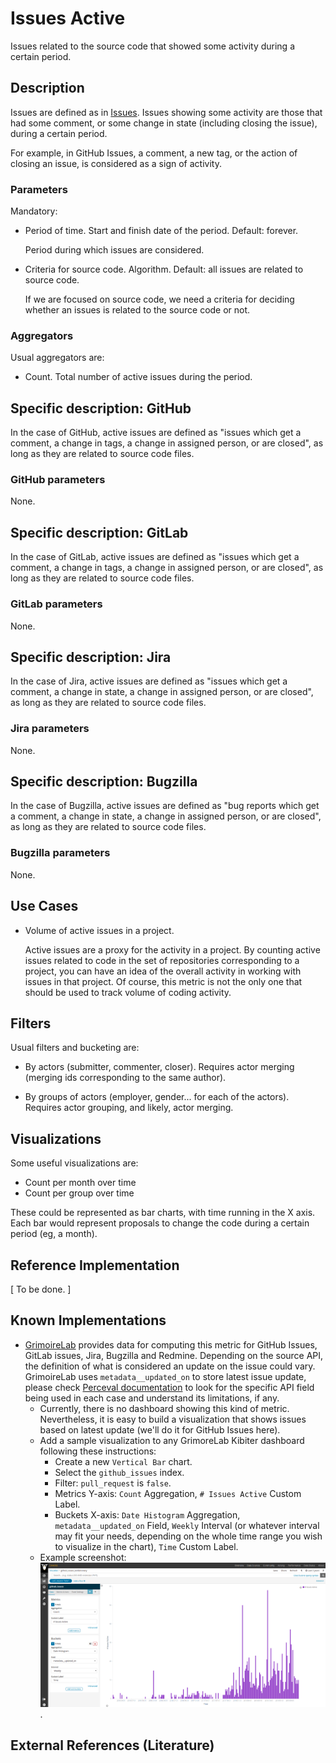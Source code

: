 # Issues Active

Issues related to the source code that showed some activity
during a certain period.

## Description

Issues are defined as in [Issues](Issues.md).
Issues showing some activity are those that had some comment,
or some change in state (including closing the issue),
during a certain period.

For example, in GitHub Issues, a comment, a new tag, or
the action of closing an issue, is considered as a sign of activity.

### Parameters

Mandatory:

* Period of time. Start and finish date of the period. Default: forever.

    Period during which issues are considered.

* Criteria for source code. Algorithm. Default: all issues are related to
  source code.

    If we are focused on source code, we need a criteria for deciding
    whether an issues is related to the source code or not.

### Aggregators

Usual aggregators are:

* Count. Total number of active issues during the period.

## Specific description: GitHub

In the case of GitHub, active issues are defined as "issues
which get a comment, a change in tags, a change in assigned
person, or are closed",
as long as they are related to source code files.

### GitHub parameters

None.

## Specific description: GitLab

In the case of GitLab, active issues are defined as "issues
which get a comment, a change in tags, a change in assigned
person, or are closed",
as long as they are related to source code files.

### GitLab parameters

None.

## Specific description: Jira

In the case of Jira, active issues are defined as "issues
which get a comment, a change in state, a change in assigned
person, or are closed",
as long as they are related to source code files.

### Jira parameters

None.

## Specific description: Bugzilla

In the case of Bugzilla, active issues are defined as "bug reports
which get a comment, a change in state, a change in assigned
person, or are closed",
as long as they are related to source code files.

### Bugzilla parameters

None.

## Use Cases

* Volume of active issues in a project.

    Active issues are a proxy for the activity in a project.
    By counting active issues related to code in the set of repositories corresponding
    to a project, you can have an idea of the overall activity in
    working with issues in that project.
    Of course, this metric is not the only one that should be
    used to track volume of coding activity.


## Filters

Usual filters and bucketing are:

* By actors (submitter, commenter, closer). Requires actor merging
(merging ids corresponding to the same author).

* By groups of actors (employer, gender... for each of the actors).
Requires actor grouping, and likely, actor merging.

## Visualizations

Some useful visualizations are:

* Count per month over time
* Count per group over time

These could be represented as bar charts, with time running in the X axis.
Each bar would represent proposals to change the code
during a certain period (eg, a month).

## Reference Implementation

[ To be done. ]

## Known Implementations

* [GrimoireLab](https://chaoss.github.io/grimoirelab) provides data for computing this metric for GitHub Issues, GitLab issues, Jira, Bugzilla and Redmine. Depending on the source API, the definition of what is considered an update on the issue could vary. GrimoireLab uses `metadata__updated_on` to store latest issue update, please check [Perceval documentation](https://perceval.readthedocs.io/en/latest/search.html?q=metadata_updated_on&check_keywords=yes&area=default) to look for the specific API field being used in each case and understand its limitations, if any.
  - Currently, there is no dashboard showing this kind of metric. Nevertheless, it is easy to build a visualization that shows issues based on latest update (we'll do it for GitHub Issues here).
  - Add a sample visualization to any GrimoreLab Kibiter dashboard following these instructions:
    * Create a new `Vertical Bar` chart.
    * Select the `github_issues` index.
    * Filter: `pull_request` is `false`.
    * Metrics Y-axis: `Count` Aggregation, `# Issues Active` Custom Label.
    * Buckets X-axis: `Date Histogram` Aggregation, `metadata__updated_on` Field, `Weekly` Interval (or whatever interval may fit your needs, depending on the whole time range you wish to visualize in the chart), `Time` Custom Label.
  - Example screenshot: ![GrimoireLab screenshot of metric issues_active](./images/issues_active_GrimoireLab.png).

## External References (Literature)
